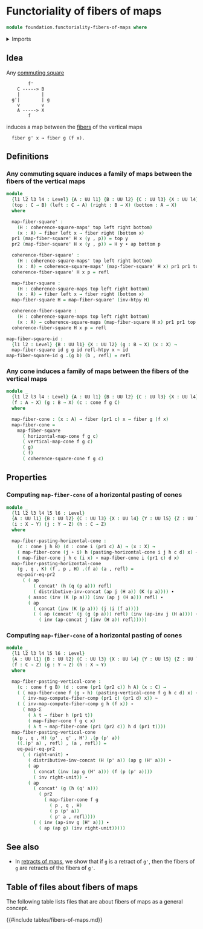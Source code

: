 # Functoriality of fibers of maps

```agda
module foundation.functoriality-fibers-of-maps where
```

<details><summary>Imports</summary>

```agda
open import foundation.action-on-identifications-functions
open import foundation.cones-over-cospans
open import foundation.dependent-pair-types
open import foundation.universe-levels

open import foundation-core.commuting-squares-of-maps
open import foundation-core.equality-dependent-pair-types
open import foundation-core.fibers-of-maps
open import foundation-core.function-types
open import foundation-core.functoriality-dependent-pair-types
open import foundation-core.homotopies
open import foundation-core.identity-types
```

</details>

## Idea

Any [commuting square](foundation-core.commuting-squares-of-maps.md)

```text
        f'
    C -----> B
    |        |
  g'|        | g
    v        v
    A -----> X
        f
```

induces a map between the [fibers](foundation-core.fibers-of-maps.md) of the
vertical maps

```text
  fiber g' x → fiber g (f x).
```

## Definitions

### Any commuting square induces a family of maps between the fibers of the vertical maps

```agda
module _
  {l1 l2 l3 l4 : Level} {A : UU l1} {B : UU l2} {C : UU l3} {X : UU l4}
  (top : C → B) (left : C → A) (right : B → X) (bottom : A → X)
  where

  map-fiber-square' :
    (H : coherence-square-maps' top left right bottom)
    (x : A) → fiber left x → fiber right (bottom x)
  pr1 (map-fiber-square' H x (y , p)) = top y
  pr2 (map-fiber-square' H x (y , p)) = H y ∙ ap bottom p

  coherence-fiber-square' :
    (H : coherence-square-maps' top left right bottom)
    (x : A) → coherence-square-maps' (map-fiber-square' H x) pr1 pr1 top
  coherence-fiber-square' H x p = refl

  map-fiber-square :
    (H : coherence-square-maps top left right bottom)
    (x : A) → fiber left x → fiber right (bottom x)
  map-fiber-square H = map-fiber-square' (inv-htpy H)

  coherence-fiber-square :
    (H : coherence-square-maps top left right bottom)
    (x : A) → coherence-square-maps (map-fiber-square H x) pr1 pr1 top
  coherence-fiber-square H x p = refl

map-fiber-square-id :
  {l1 l2 : Level} {B : UU l1} {X : UU l2} (g : B → X) (x : X) →
  map-fiber-square id g g id refl-htpy x ~ id
map-fiber-square-id g .(g b) (b , refl) = refl
```

### Any cone induces a family of maps between the fibers of the vertical maps

```agda
module _
  {l1 l2 l3 l4 : Level} {A : UU l1} {B : UU l2} {C : UU l3} {X : UU l4}
  (f : A → X) (g : B → X) (c : cone f g C)
  where

  map-fiber-cone : (x : A) → fiber (pr1 c) x → fiber g (f x)
  map-fiber-cone =
    map-fiber-square
      ( horizontal-map-cone f g c)
      ( vertical-map-cone f g c)
      ( g)
      ( f)
      ( coherence-square-cone f g c)
```

## Properties

### Computing `map-fiber-cone` of a horizontal pasting of cones

```agda
module _
  {l1 l2 l3 l4 l5 l6 : Level}
  {A : UU l1} {B : UU l2} {C : UU l3} {X : UU l4} {Y : UU l5} {Z : UU l6}
  (i : X → Y) (j : Y → Z) (h : C → Z)
  where

  map-fiber-pasting-horizontal-cone :
    (c : cone j h B) (d : cone i (pr1 c) A) → (x : X) →
    ( map-fiber-cone (j ∘ i) h (pasting-horizontal-cone i j h c d) x) ~
    ( map-fiber-cone j h c (i x) ∘ map-fiber-cone i (pr1 c) d x)
  map-fiber-pasting-horizontal-cone
    (g , q , K) (f , p , H) .(f a) (a , refl) =
    eq-pair-eq-pr2
      ( ( ap
          ( concat' (h (q (p a))) refl)
          ( distributive-inv-concat (ap j (H a)) (K (p a)))) ∙
        ( assoc (inv (K (p a))) (inv (ap j (H a))) refl) ∙
        ( ap
          ( concat (inv (K (p a))) (j (i (f a))))
          ( ( ap (concat' (j (g (p a))) refl) (inv (ap-inv j (H a)))) ∙
            ( inv (ap-concat j (inv (H a)) refl)))))
```

### Computing `map-fiber-cone` of a horizontal pasting of cones

```agda
module _
  {l1 l2 l3 l4 l5 l6 : Level}
  {A : UU l1} {B : UU l2} {C : UU l3} {X : UU l4} {Y : UU l5} {Z : UU l6}
  (f : C → Z) (g : Y → Z) (h : X → Y)
  where

  map-fiber-pasting-vertical-cone :
    (c : cone f g B) (d : cone (pr1 (pr2 c)) h A) (x : C) →
    ( ( map-fiber-cone f (g ∘ h) (pasting-vertical-cone f g h c d) x) ∘
      ( inv-map-compute-fiber-comp (pr1 c) (pr1 d) x)) ~
    ( ( inv-map-compute-fiber-comp g h (f x)) ∘
      ( map-Σ
        ( λ t → fiber h (pr1 t))
        ( map-fiber-cone f g c x)
        ( λ t → map-fiber-cone (pr1 (pr2 c)) h d (pr1 t))))
  map-fiber-pasting-vertical-cone
    (p , q , H) (p' , q' , H') .(p (p' a))
    ((.(p' a) , refl) , (a , refl)) =
    eq-pair-eq-pr2
      ( ( right-unit) ∙
        ( distributive-inv-concat (H (p' a)) (ap g (H' a))) ∙
        ( ap
          ( concat (inv (ap g (H' a))) (f (p (p' a))))
          ( inv right-unit)) ∙
        ( ap
          ( concat' (g (h (q' a)))
            ( pr2
              ( map-fiber-cone f g
                ( p , q , H)
                ( p (p' a))
                ( p' a , refl))))
          ( ( inv (ap-inv g (H' a))) ∙
            ( ap (ap g) (inv right-unit)))))
```

## See also

- In [retracts of maps](foundation.retracts-of-maps.md), we show that if `g` is
  a retract of `g'`, then the fibers of `g` are retracts of the fibers of `g'`.

## Table of files about fibers of maps

The following table lists files that are about fibers of maps as a general
concept.

{{#include tables/fibers-of-maps.md}}
